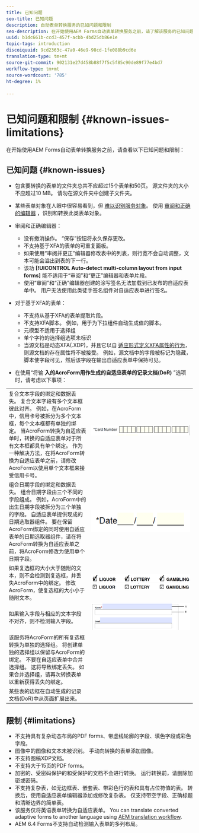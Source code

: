 ```yaml
---
title: 已知问题
seo-title: 已知问题
description: 自动表单转换服务的已知问题和限制
seo-description: 在开始使用AEM Forms自动表单转换服务之前，请了解该服务的已知问题和限制
uuid: b1dc661b-ccd3-457f-acbb-4bd25db86e1e
topic-tags: introduction
discoiquuid: 9cd2363c-47a0-46e9-98cd-1fe088b9cd6e
translation-type: tm+mt
source-git-commit: 902131e27d458b88f7f5c5f85c90de89f77e4bd7
workflow-type: tm+mt
source-wordcount: '785'
ht-degree: 1%

---
```


# 已知问题和限制 {#known-issues-limitations}

在开始使用AEM Forms自动表单转换服务之前，请查看以下已知问题和限制：

## 已知问题 {#known-issues}

* 包含要转换的表单的文件夹总共不应超过15个表单和50页。 源文件夹的大小不应超过10 MB。 请勿在源文件夹中创建子文件夹。
* 某些表单对象在人眼中很容易看到，但 [难以识别服务对象](styles-and-pattern-considerations-and-best-practices.md)。 使用 [审阅和正确的编辑器](review-correct-ui-edited.md) ，识别和转换此类表单对象。
* 审阅和正确编辑器：

   * 没有撤消操作。 “保存”按钮将永久保存更改。
   * 不支持基于XFA的表单的可重复面板。
   * 如果使用“审阅并更正”编辑器修改表中的列表，则行宽不会自动调整，文本可能会溢出到表的下一行。
   * 该功 **[!UICONTROL Auto-detect multi-column layout from input forms]** 能不适用于“审阅”和“更正”编辑器和表单片段。
   * 使用“审阅”和“正确”编辑器创建的涂写签名无法加载到已发布的自适应表单中。 用户无法使用此类徒手签名组件对自适应表单进行签名。


* 对于基于XFA的表单：
   * 不支持从基于XFA的表单提取片段。
   * 不支持XFA脚本。 例如，用于为下拉组件自动生成值的脚本。
   * 元模型不适用于选择组
   * 单个字符的选择组选项未标识
   * 当源文档是动态XFA(.XDP)，并且它以自 [适应形式定义XFA属性的行为](https://helpx.adobe.com/experience-manager/6-5/forms/using/xfa-api-supported-in-adaptive-form.html#supportedxfaelementsandtheirmappinginadaptiveformsbr)，则源文档的存在属性将不被接受。 例如，源文档中的字段被标记为隐藏，脚本使字段可见，然后该字段在输出自适应表单中保持可见。

* 在使用“将输 **入的AcroForm用作生成的自适应表单的记录文档(DoR)** ”选项时，请考虑以下事项：

<table>
    <tr>
        <td>复合文本字段的绑定和数据丢失。 复合文本字段有多个文本框彼此对齐。 例如，在AcroForm中，信用卡号被拆分为多个文本框，每个文本框都有单独的绑定。 当AcroForm转换为自适应表单时，转换的自适应表单对于所有文本框都具有单个绑定。 作为一种解决方法，在将AcroForm转换为自适应表单之前，请修改AcroForm以使用单个文本框来接受信用卡号。</td>
        <td><img  src="assets/creditCard_Composite.png"/>                                                            </td>
    </tr>
    <tr>
        <td>组合日期字段的绑定和数据丢失。 组合日期字段由三个不同的字段组成。 例如，AcroForm中的出生日期字段被拆分为三个单独的字段。 自适应表单提供现成的日期选取器组件。 要在保留AcroForm绑定的同时使用自适应表单的日期选取器组件，请在将AcroForm转换为自适应表单之前，将AcroForm修改为使用单个日期字段。</td>
        <td><img  src="assets/CompositeDateField.png"/></td>
    </tr>
    <tr>
        <td>如果复选框的大小大于随附的文本，则不会检测到复选框，并丢失AcroForm中的绑定。 修改AcroForm，使复选框的大小小于随附文本。</td>
        <td><img  src="assets/large-text-box.png"/><br/><img  src="assets/small-text-box.png"/></td>
    </tr>
    <tr>
        <td>如果输入字段与相应的文本字段不对齐，则不检测输入字段。  </td>
        <td><img  src="assets/non-alingned-fields.png"/></td>
    </tr>
    <tr >
        <td>该服务将AcroForm的所有复选框转换为单独的选择组。 将创建单独的选择组以保留与AcroForm的绑定。 不要在自适应表单中合并选择组。 这将导致绑定丢失。 如果合并选择组，请再次转换表单以重新获得丢失的绑定。 </td>
        <td></td>
    </tr>
    <tr >
        <td>某些表的边框在自动生成的记录文档(DoR)中从页面扩展出来。 </td>
        <td></td>
    </tr>
</table>

## 限制 {#limitations}

* 不支持具有复杂动态布局的PDF forms、带虚线轮廓的字段、填色字段或彩色字段。
* 图像中的图像和文本未被识别。 手动向转换的表单添加图像。
* 不支持图稿XDP文档。
* 不支持大于15页的PDF forms。
* 加密的、受密码保护的和受保护的文档不会进行转换。 运行转换前，请删除加密或密码。
* 不支持复杂表，如无边框表、嵌套表、带彩色行的表和具有占位符值的表。 转换后，使用自适应表单编辑器添加或修改复杂表。 仅支持带空字段、正确标题和清晰边界的简单表。
* 该服务仅将英语表单转换为自适应表单。 You can translate converted adaptive forms to another language using [AEM translation workflow](https://helpx.adobe.com/experience-manager/6-5/forms/using/using-aem-translation-workflow-to-localize-adaptive-forms.html).
* AEM 6.4 Forms不支持自动检测输入表单的多列布局。

